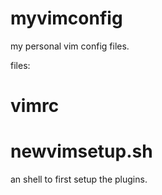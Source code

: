 myvimconfig
===========

my personal vim config files.

files:

vimrc
=====

newvimsetup.sh
==============
an shell to first setup the plugins.

